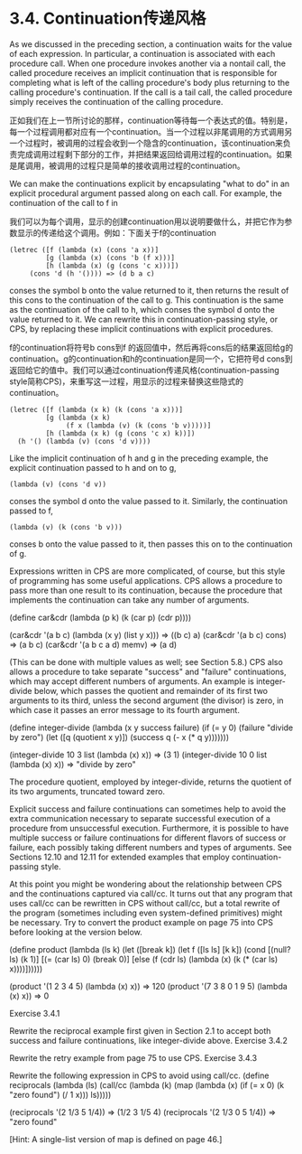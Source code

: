 # 3.4. Continuation传递风格 

As we discussed in the preceding section, a continuation waits for the value of each expression. In particular, a continuation is associated with each procedure call. When one procedure invokes another via a nontail call, the called procedure receives an implicit continuation that is responsible for completing what is left of the calling procedure's body plus returning to the calling procedure's continuation. If the call is a tail call, the called procedure simply receives the continuation of the calling procedure.

正如我们在上一节所讨论的那样，continuation等待每一个表达式的值。特别是，每一个过程调用都对应有一个continuation。当一个过程以非尾调用的方式调用另一个过程时，被调用的过程会收到一个隐含的continuation，该continuation来负责完成调用过程剩下部分的工作，并把结果返回给调用过程的continuation。如果是尾调用，被调用的过程只是简单的接收调用过程的continuation。

We can make the continuations explicit by encapsulating "what to do" in an explicit procedural argument passed along on each call. For example, the continuation of the call to f in

我们可以为每个调用，显示的创建continuation用以说明要做什么，并把它作为参数显示的传递给这个调用。例如：下面关于f的continuation

    (letrec ([f (lambda (x) (cons 'a x))]
             [g (lambda (x) (cons 'b (f x)))]
             [h (lambda (x) (g (cons 'c x)))])
         (cons 'd (h '()))) => (d b a c)

conses the symbol b onto the value returned to it, then returns the result of this cons to the continuation of the call to g. This continuation is the same as the continuation of the call to h, which conses the symbol d onto the value returned to it. We can rewrite this in continuation-passing style, or CPS, by replacing these implicit continuations with explicit procedures.

f的continuation将符号b cons到f 的返回值中，然后再将cons后的结果返回给g的continuation。g的continuation和h的continuation是同一个，它把符号d cons到返回给它的值中。我们可以通过continuation传递风格(continuation-passing style简称CPS)，来重写这一过程，用显示的过程来替换这些隐式的continuation。

    (letrec ([f (lambda (x k) (k (cons 'a x)))]
             [g (lambda (x k)
                  (f x (lambda (v) (k (cons 'b v)))))]
             [h (lambda (x k) (g (cons 'c x) k))])
      (h '() (lambda (v) (cons 'd v))))

Like the implicit continuation of h and g in the preceding example, the explicit continuation passed to h and on to g,

    (lambda (v) (cons 'd v))

conses the symbol d onto the value passed to it. Similarly, the continuation passed to f,

    (lambda (v) (k (cons 'b v)))

conses b onto the value passed to it, then passes this on to the continuation of g.

Expressions written in CPS are more complicated, of course, but this style of programming has some useful applications. CPS allows a procedure to pass more than one result to its continuation, because the procedure that implements the continuation can take any number of arguments.

(define car&cdr
  (lambda (p k)
    (k (car p) (cdr p)))) 

(car&cdr '(a b c)
  (lambda (x y)
    (list y x))) => ((b c) a)
(car&cdr '(a b c) cons) => (a b c)
(car&cdr '(a b c a d) memv) => (a d)

(This can be done with multiple values as well; see Section 5.8.) CPS also allows a procedure to take separate "success" and "failure" continuations, which may accept different numbers of arguments. An example is integer-divide below, which passes the quotient and remainder of its first two arguments to its third, unless the second argument (the divisor) is zero, in which case it passes an error message to its fourth argument.

(define integer-divide
  (lambda (x y success failure)
    (if (= y 0)
        (failure "divide by zero")
        (let ([q (quotient x y)])
          (success q (- x (* q y))))))) 

(integer-divide 10 3 list (lambda (x) x)) => (3 1)
(integer-divide 10 0 list (lambda (x) x)) => "divide by zero"

The procedure quotient, employed by integer-divide, returns the quotient of its two arguments, truncated toward zero.

Explicit success and failure continuations can sometimes help to avoid the extra communication necessary to separate successful execution of a procedure from unsuccessful execution. Furthermore, it is possible to have multiple success or failure continuations for different flavors of success or failure, each possibly taking different numbers and types of arguments. See Sections 12.10 and 12.11 for extended examples that employ continuation-passing style.

At this point you might be wondering about the relationship between CPS and the continuations captured via call/cc. It turns out that any program that uses call/cc can be rewritten in CPS without call/cc, but a total rewrite of the program (sometimes including even system-defined primitives) might be necessary. Try to convert the product example on page 75 into CPS before looking at the version below.

(define product
  (lambda (ls k)
    (let ([break k])
      (let f ([ls ls] [k k])
        (cond
          [(null? ls) (k 1)]
          [(= (car ls) 0) (break 0)]
          [else (f (cdr ls)
                   (lambda (x)
                     (k (* (car ls) x))))])))))

(product '(1 2 3 4 5) (lambda (x) x)) => 120
(product '(7 3 8 0 1 9 5) (lambda (x) x)) => 0

Exercise 3.4.1

Rewrite the reciprocal example first given in Section 2.1 to accept both success and failure continuations, like integer-divide above.
Exercise 3.4.2

Rewrite the retry example from page 75 to use CPS.
Exercise 3.4.3

Rewrite the following expression in CPS to avoid using call/cc.
(define reciprocals
  (lambda (ls)
    (call/cc
      (lambda (k)
        (map (lambda (x)
               (if (= x 0)
                   (k "zero found")
                   (/ 1 x)))
             ls)))))

(reciprocals '(2 1/3 5 1/4)) => (1/2 3 1/5 4)
(reciprocals '(2 1/3 0 5 1/4)) => "zero found"

[Hint: A single-list version of map is defined on page 46.]
